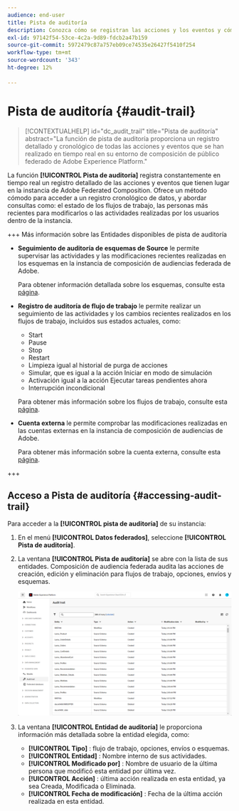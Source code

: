 ```yaml
---
audience: end-user
title: Pista de auditoría
description: Conozca cómo se registran las acciones y los eventos y cómo se puede acceder a ellos en la pista de auditoría
exl-id: 97142f54-53ce-4c2a-9d89-fdcb2a47b159
source-git-commit: 5972479c87a757eb09ce74535e26427f5410f254
workflow-type: tm+mt
source-wordcount: '343'
ht-degree: 12%

---
```


# Pista de auditoría {#audit-trail}

>[!CONTEXTUALHELP]
>id="dc_audit_trail"
>title="Pista de auditoría"
>abstract="La función de pista de auditoría proporciona un registro detallado y cronológico de todas las acciones y eventos que se han realizado en tiempo real en su entorno de composición de público federado de Adobe Experience Platform."

La función **[!UICONTROL Pista de auditoría]** registra constantemente en tiempo real un registro detallado de las acciones y eventos que tienen lugar en la instancia de Adobe Federated Composition. Ofrece un método cómodo para acceder a un registro cronológico de datos, y abordar consultas como: el estado de los flujos de trabajo, las personas más recientes para modificarlos o las actividades realizadas por los usuarios dentro de la instancia.

+++ Más información sobre las Entidades disponibles de pista de auditoría

* **Seguimiento de auditoría de esquemas de Source** le permite supervisar las actividades y las modificaciones recientes realizadas en los esquemas en la instancia de composición de audiencias federada de Adobe.

  Para obtener información detallada sobre los esquemas, consulte esta [página](../customer/schemas.md).

* **Registro de auditoría de flujo de trabajo** le permite realizar un seguimiento de las actividades y los cambios recientes realizados en los flujos de trabajo, incluidos sus estados actuales, como:

   * Start
   * Pause
   * Stop
   * Restart
   * Limpieza igual al historial de purga de acciones
   * Simular, que es igual a la acción Iniciar en modo de simulación
   * Activación igual a la acción Ejecutar tareas pendientes ahora
   * Interrupción incondicional

  Para obtener más información sobre los flujos de trabajo, consulte esta [página](../compositions/gs-compositions.md).

* **Cuenta externa** le permite comprobar las modificaciones realizadas en las cuentas externas en la instancia de composición de audiencias de Adobe.

  Para obtener más información sobre la cuenta externa, consulte esta [página](../connections/federated-db.md).

+++

## Acceso a Pista de auditoría {#accessing-audit-trail}

Para acceder a la **[!UICONTROL pista de auditoría]** de su instancia:

1. En el menú **[!UICONTROL Datos federados]**, seleccione **[!UICONTROL Pista de auditoría]**.

1. La ventana **[!UICONTROL Pista de auditoría]** se abre con la lista de sus entidades. Composición de audiencia federada audita las acciones de creación, edición y eliminación para flujos de trabajo, opciones, envíos y esquemas.

   ![](assets/audit_trail.png)

1. La ventana **[!UICONTROL Entidad de auditoría]** le proporciona información más detallada sobre la entidad elegida, como:

   * **[!UICONTROL Tipo]** : flujo de trabajo, opciones, envíos o esquemas.
   * **[!UICONTROL Entidad]** : Nombre interno de sus actividades.
   * **[!UICONTROL Modificado por]** : Nombre de usuario de la última persona que modificó esta entidad por última vez.
   * **[!UICONTROL Acción]** : última acción realizada en esta entidad, ya sea Creada, Modificada o Eliminada.
   * **[!UICONTROL Fecha de modificación]** : Fecha de la última acción realizada en esta entidad.
